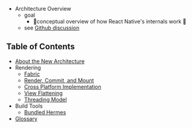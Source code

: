 * Architecture Overview
  * goal
    * 👀conceptual overview of how React Native's internals work 👀
  * see [Github discussion](https://github.com/reactwg/react-native-new-architecture/discussions/9)

## Table of Contents

- [About the New Architecture](landing-page)
- Rendering
  - [Fabric](fabric-renderer)
  - [Render, Commit, and Mount](render-pipeline)
  - [Cross Platform Implementation](xplat-implementation)
  - [View Flattening](view-flattening)
  - [Threading Model](threading-model)
- Build Tools
  - [Bundled Hermes](bundled-hermes)
- [Glossary](architecture-glossary.md)
